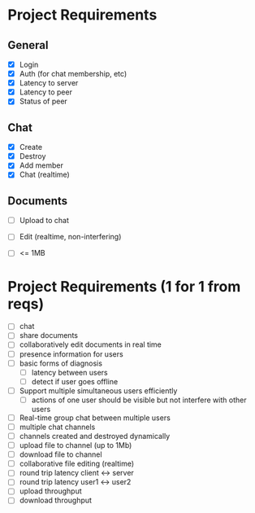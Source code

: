# Project Requirements

## General
- [X] Login
- [x] Auth (for chat membership, etc)
- [X] Latency to server
- [X] Latency to peer
- [x] Status of peer

## Chat
- [X] Create
- [x] Destroy
- [X] Add member
- [X] Chat (realtime)

## Documents
- [ ] Upload to chat
- [ ] Edit (realtime, non-interfering)
- [ ] <= 1MB


# Project Requirements (1 for 1 from reqs)

- [ ] chat
- [ ] share documents
- [ ] collaboratively edit documents in real time
- [ ] presence information for users
- [ ] basic forms of diagnosis
    - [ ] latency between users
    - [ ] detect if user goes offline
- [ ] Support multiple simultaneous users efficiently
    - [ ] actions of one user should be visible but not interfere with other users
- [ ] Real-time group chat between multiple users
- [ ] multiple chat channels
- [ ] channels created and destroyed dynamically
- [ ] upload file to channel (up to 1Mb)
- [ ] download file to channel
- [ ] collaborative file editing (realtime)
- [ ] round trip latency client <-> server
- [ ] round trip latency user1 <-> user2
- [ ] upload throughput
- [ ] download throughput